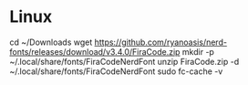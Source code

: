# Linux

cd ~/Downloads
wget https://github.com/ryanoasis/nerd-fonts/releases/download/v3.4.0/FiraCode.zip
mkdir -p ~/.local/share/fonts/FiraCodeNerdFont
unzip FiraCode.zip -d ~/.local/share/fonts/FiraCodeNerdFont
sudo fc-cache -v
